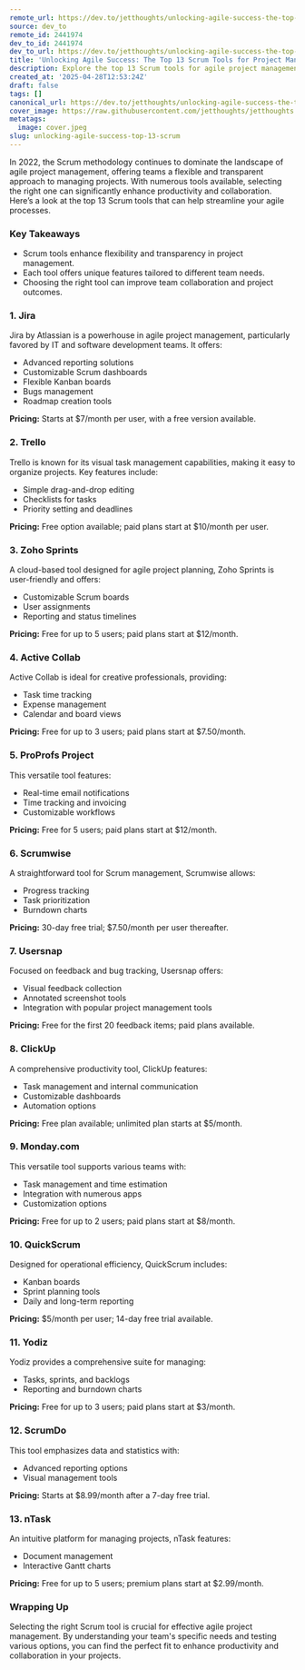 ```yaml
---
remote_url: https://dev.to/jetthoughts/unlocking-agile-success-the-top-13-scrum-tools-for-project-management-in-2022-41c9
source: dev_to
remote_id: 2441974
dev_to_id: 2441974
dev_to_url: https://dev.to/jetthoughts/unlocking-agile-success-the-top-13-scrum-tools-for-project-management-in-2022-41c9
title: 'Unlocking Agile Success: The Top 13 Scrum Tools for Project Management in 2022'
description: Explore the top 13 Scrum tools for agile project management in 2022, designed to enhance flexibility, transparency, and team collaboration.
created_at: '2025-04-28T12:53:24Z'
draft: false
tags: []
canonical_url: https://dev.to/jetthoughts/unlocking-agile-success-the-top-13-scrum-tools-for-project-management-in-2022-41c9
cover_image: https://raw.githubusercontent.com/jetthoughts/jetthoughts.github.io/master/content/blog/unlocking-agile-success-top-13-scrum/cover.jpeg
metatags:
  image: cover.jpeg
slug: unlocking-agile-success-top-13-scrum
---
```

In 2022, the Scrum methodology continues to dominate the landscape of agile project management, offering teams a flexible and transparent approach to managing projects. With numerous tools available, selecting the right one can significantly enhance productivity and collaboration. Here’s a look at the top 13 Scrum tools that can help streamline your agile processes.

### Key Takeaways

*   Scrum tools enhance flexibility and transparency in project management.
*   Each tool offers unique features tailored to different team needs.
*   Choosing the right tool can improve team collaboration and project outcomes.

### 1\. Jira

Jira by Atlassian is a powerhouse in agile project management, particularly favored by IT and software development teams. It offers:

*   Advanced reporting solutions
*   Customizable Scrum dashboards
*   Flexible Kanban boards
*   Bugs management
*   Roadmap creation tools

**Pricing:** Starts at $7/month per user, with a free version available.

### 2\. Trello

Trello is known for its visual task management capabilities, making it easy to organize projects. Key features include:

*   Simple drag-and-drop editing
*   Checklists for tasks
*   Priority setting and deadlines

**Pricing:** Free option available; paid plans start at $10/month per user.

### 3\. Zoho Sprints

A cloud-based tool designed for agile project planning, Zoho Sprints is user-friendly and offers:

*   Customizable Scrum boards
*   User assignments
*   Reporting and status timelines

**Pricing:** Free for up to 5 users; paid plans start at $12/month.

### 4\. Active Collab

Active Collab is ideal for creative professionals, providing:

*   Task time tracking
*   Expense management
*   Calendar and board views

**Pricing:** Free for up to 3 users; paid plans start at $7.50/month.

### 5\. ProProfs Project

This versatile tool features:

*   Real-time email notifications
*   Time tracking and invoicing
*   Customizable workflows

**Pricing:** Free for 5 users; paid plans start at $12/month.

### 6\. Scrumwise

A straightforward tool for Scrum management, Scrumwise allows:

*   Progress tracking
*   Task prioritization
*   Burndown charts

**Pricing:** 30-day free trial; $7.50/month per user thereafter.

### 7\. Usersnap

Focused on feedback and bug tracking, Usersnap offers:

*   Visual feedback collection
*   Annotated screenshot tools
*   Integration with popular project management tools

**Pricing:** Free for the first 20 feedback items; paid plans available.

### 8\. ClickUp

A comprehensive productivity tool, ClickUp features:

*   Task management and internal communication
*   Customizable dashboards
*   Automation options

**Pricing:** Free plan available; unlimited plan starts at $5/month.

### 9\. Monday.com

This versatile tool supports various teams with:

*   Task management and time estimation
*   Integration with numerous apps
*   Customization options

**Pricing:** Free for up to 2 users; paid plans start at $8/month.

### 10\. QuickScrum

Designed for operational efficiency, QuickScrum includes:

*   Kanban boards
*   Sprint planning tools
*   Daily and long-term reporting

**Pricing:** $5/month per user; 14-day free trial available.

### 11\. Yodiz

Yodiz provides a comprehensive suite for managing:

*   Tasks, sprints, and backlogs
*   Reporting and burndown charts

**Pricing:** Free for up to 3 users; paid plans start at $3/month.

### 12\. ScrumDo

This tool emphasizes data and statistics with:

*   Advanced reporting options
*   Visual management tools

**Pricing:** Starts at $8.99/month after a 7-day free trial.

### 13\. nTask

An intuitive platform for managing projects, nTask features:

*   Document management
*   Interactive Gantt charts

**Pricing:** Free for up to 5 users; premium plans start at $2.99/month.

### Wrapping Up

Selecting the right Scrum tool is crucial for effective agile project management. By understanding your team's specific needs and testing various options, you can find the perfect fit to enhance productivity and collaboration in your projects.
